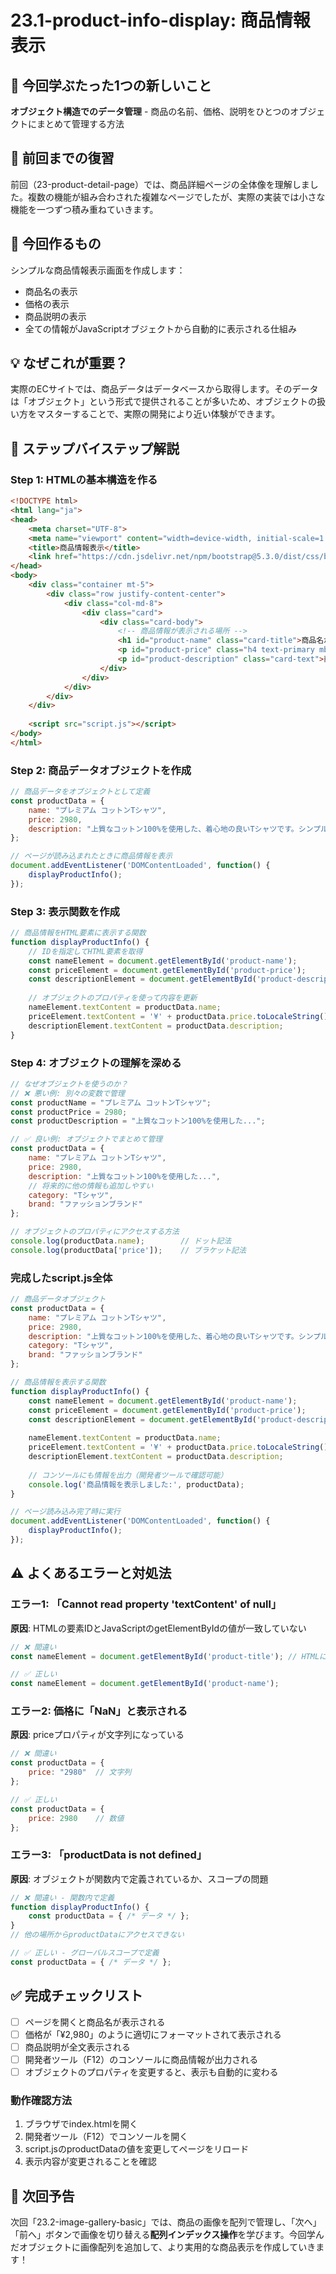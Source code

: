 # 23.1-product-info-display: 商品情報表示

## 🎯 今回学ぶたった1つの新しいこと
**オブジェクト構造でのデータ管理** - 商品の名前、価格、説明をひとつのオブジェクトにまとめて管理する方法

## 📖 前回までの復習
前回（23-product-detail-page）では、商品詳細ページの全体像を理解しました。複数の機能が組み合わされた複雑なページでしたが、実際の実装では小さな機能を一つずつ積み重ねていきます。

## 🚀 今回作るもの
シンプルな商品情報表示画面を作成します：
- 商品名の表示
- 価格の表示
- 商品説明の表示
- 全ての情報がJavaScriptオブジェクトから自動的に表示される仕組み

## 💡 なぜこれが重要？
実際のECサイトでは、商品データはデータベースから取得します。そのデータは「オブジェクト」という形式で提供されることが多いため、オブジェクトの扱い方をマスターすることで、実際の開発により近い体験ができます。

## 📝 ステップバイステップ解説

### Step 1: HTMLの基本構造を作る
```html
<!DOCTYPE html>
<html lang="ja">
<head>
    <meta charset="UTF-8">
    <meta name="viewport" content="width=device-width, initial-scale=1.0">
    <title>商品情報表示</title>
    <link href="https://cdn.jsdelivr.net/npm/bootstrap@5.3.0/dist/css/bootstrap.min.css" rel="stylesheet">
</head>
<body>
    <div class="container mt-5">
        <div class="row justify-content-center">
            <div class="col-md-8">
                <div class="card">
                    <div class="card-body">
                        <!-- 商品情報が表示される場所 -->
                        <h1 id="product-name" class="card-title">商品名が表示されます</h1>
                        <p id="product-price" class="h4 text-primary mb-3">価格が表示されます</p>
                        <p id="product-description" class="card-text">商品説明が表示されます</p>
                    </div>
                </div>
            </div>
        </div>
    </div>
    
    <script src="script.js"></script>
</body>
</html>
```

### Step 2: 商品データオブジェクトを作成
```javascript
// 商品データをオブジェクトとして定義
const productData = {
    name: "プレミアム コットンTシャツ",
    price: 2980,
    description: "上質なコットン100%を使用した、着心地の良いTシャツです。シンプルなデザインでどんなスタイルにも合わせやすく、普段使いからお出かけまで幅広くお使いいただけます。"
};

// ページが読み込まれたときに商品情報を表示
document.addEventListener('DOMContentLoaded', function() {
    displayProductInfo();
});
```

### Step 3: 表示関数を作成
```javascript
// 商品情報をHTML要素に表示する関数
function displayProductInfo() {
    // IDを指定してHTML要素を取得
    const nameElement = document.getElementById('product-name');
    const priceElement = document.getElementById('product-price');
    const descriptionElement = document.getElementById('product-description');
    
    // オブジェクトのプロパティを使って内容を更新
    nameElement.textContent = productData.name;
    priceElement.textContent = '¥' + productData.price.toLocaleString();
    descriptionElement.textContent = productData.description;
}
```

### Step 4: オブジェクトの理解を深める
```javascript
// なぜオブジェクトを使うのか？
// ❌ 悪い例: 別々の変数で管理
const productName = "プレミアム コットンTシャツ";
const productPrice = 2980;
const productDescription = "上質なコットン100%を使用した...";

// ✅ 良い例: オブジェクトでまとめて管理
const productData = {
    name: "プレミアム コットンTシャツ",
    price: 2980,
    description: "上質なコットン100%を使用した...",
    // 将来的に他の情報も追加しやすい
    category: "Tシャツ",
    brand: "ファッションブランド"
};

// オブジェクトのプロパティにアクセスする方法
console.log(productData.name);        // ドット記法
console.log(productData['price']);    // ブラケット記法
```

### 完成したscript.js全体
```javascript
// 商品データオブジェクト
const productData = {
    name: "プレミアム コットンTシャツ",
    price: 2980,
    description: "上質なコットン100%を使用した、着心地の良いTシャツです。シンプルなデザインでどんなスタイルにも合わせやすく、普段使いからお出かけまで幅広くお使いいただけます。",
    category: "Tシャツ",
    brand: "ファッションブランド"
};

// 商品情報を表示する関数
function displayProductInfo() {
    const nameElement = document.getElementById('product-name');
    const priceElement = document.getElementById('product-price');
    const descriptionElement = document.getElementById('product-description');
    
    nameElement.textContent = productData.name;
    priceElement.textContent = '¥' + productData.price.toLocaleString();
    descriptionElement.textContent = productData.description;
    
    // コンソールにも情報を出力（開発者ツールで確認可能）
    console.log('商品情報を表示しました:', productData);
}

// ページ読み込み完了時に実行
document.addEventListener('DOMContentLoaded', function() {
    displayProductInfo();
});
```

## ⚠️ よくあるエラーと対処法

### エラー1: 「Cannot read property 'textContent' of null」
**原因**: HTMLの要素IDとJavaScriptのgetElementByIdの値が一致していない
```javascript
// ❌ 間違い
const nameElement = document.getElementById('product-title'); // HTMLには'product-name'がある

// ✅ 正しい
const nameElement = document.getElementById('product-name');
```

### エラー2: 価格に「NaN」と表示される
**原因**: priceプロパティが文字列になっている
```javascript
// ❌ 間違い
const productData = {
    price: "2980"  // 文字列
};

// ✅ 正しい
const productData = {
    price: 2980    // 数値
};
```

### エラー3: 「productData is not defined」
**原因**: オブジェクトが関数内で定義されているか、スコープの問題
```javascript
// ❌ 間違い - 関数内で定義
function displayProductInfo() {
    const productData = { /* データ */ };
}
// 他の場所からproductDataにアクセスできない

// ✅ 正しい - グローバルスコープで定義
const productData = { /* データ */ };
```

## ✅ 完成チェックリスト
- [ ] ページを開くと商品名が表示される
- [ ] 価格が「¥2,980」のように適切にフォーマットされて表示される
- [ ] 商品説明が全文表示される
- [ ] 開発者ツール（F12）のコンソールに商品情報が出力される
- [ ] オブジェクトのプロパティを変更すると、表示も自動的に変わる

### 動作確認方法
1. ブラウザでindex.htmlを開く
2. 開発者ツール（F12）でコンソールを開く
3. script.jsのproductDataの値を変更してページをリロード
4. 表示内容が変更されることを確認

## 🔗 次回予告
次回「23.2-image-gallery-basic」では、商品の画像を配列で管理し、「次へ」「前へ」ボタンで画像を切り替える**配列インデックス操作**を学びます。今回学んだオブジェクトに画像配列を追加して、より実用的な商品表示を作成していきます！